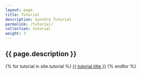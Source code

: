 ```yaml
---
layout: page
title: Tutorial
description: Synchro Tutorial
permalink: /tutorial/
collection: tutorial
weight: 3
---
```


## {{ page.description }}

{% for tutorial in site.tutorial %}
  <a href="{{ site.baseurl }}{{ tutorial.url }}">{{ tutorial.title }}</a>
{% endfor %}